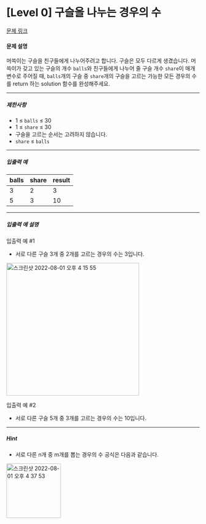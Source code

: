 # [Level 0] 구슬을 나누는 경우의 수

[문제 링크](https://school.programmers.co.kr/learn/courses/30/lessons/120840)

#### 문제 설명

머쓱이는 구슬을 친구들에게 나누어주려고 합니다. 구슬은 모두 다르게 생겼습니다. 머쓱이가 갖고 있는 구슬의 개수 ```balls```와 친구들에게 나누어 줄 구슬 개수 ```share```이 매개변수로 주어질 때, ```balls```개의 구슬 중 ```share```개의 구슬을 고르는 가능한 모든 경우의 수를 return 하는 solution 함수를 완성해주세요.

---

##### 제한사항

- 1 ≤ ```balls``` ≤ 30
- 1 ≤ ```share``` ≤ 30
- 구슬을 고르는 순서는 고려하지 않습니다.
- ```share``` ≤ ```balls```
  
---

##### 입출력 예

|balls|share|result|
|:---|:---|:---|
|3|2|3|
|5|3|10|

---

##### 입출력 예 설명

입출력 예 #1

- 서로 다른 구슬 3개 중 2개를 고르는 경우의 수는 3입니다.

<img width="346" alt="스크린샷 2022-08-01 오후 4 15 55" src="https://github.com/user-attachments/assets/0a5fc22e-d5c3-498b-99bf-c76ac8dc8b59">

입출력 예 #2

- 서로 다른 구슬 5개 중 3개를 고르는 경우의 수는 10입니다.

---

##### Hint

- 서로 다른 n개 중 m개를 뽑는 경우의 수 공식은 다음과 같습니다.
  
<img width="142" alt="스크린샷 2022-08-01 오후 4 37 53" src="https://github.com/user-attachments/assets/61694bc5-a2af-46e5-9192-75d745fc2fa6">
